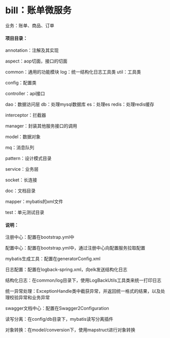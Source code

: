 # bill：账单微服务
业务：账单、商品、订单


#### 项目目录：

annotation：注解及其实现

aspect：aop切面，接口的切面

common：通用的功能模块
    log：统一结构化日志工具类
    util：工具类
    
config：配置类

controller：api接口    
    
dao：数据访问层
    db：处理mysql数据库
    es：处理es
    redis：处理redis缓存
    
interceptor：拦截器

manager：封装其他服务接口的调用

model：数据对象

mq：消息队列

pattern：设计模式目录

service：业务层

socket：长连接

doc：文档目录

mapper：mybatis的xml文件

test：单元测试目录


#### 说明：

注册中心：配置在bootstrap.yml中

配置中心：配置在bootstrap.yml中，通过注册中心向配置服务拉取配置

mybatis生成工具：配置在generatorConfig.xml

日志配置：配置在logback-spring.xml，向elk发送结构化日志

结构化日志：在common/log目录下，使用LogBackUtils工具类来统一打印日志

统一异常处理：ExceptionHandle类中截获异常，并返回统一格式的结果，以及处理校验异常和业务异常

swagger文档中心：配置在Swagger2Configuration

读写分离：在config/db目录下，mybatis读写分离插件

对象转换：在model/conversion下，使用mapstruct进行对象转换

